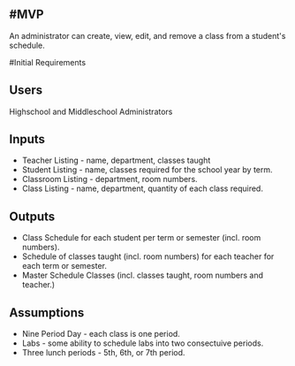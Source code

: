 #MVP
----
An administrator can create, view, edit, and remove a class from a student's schedule.

#Initial Requirements

Users
-----
Highschool and Middleschool Administrators

Inputs
------

* Teacher Listing - name, department, classes taught
* Student Listing - name, classes required for the school year by term.
* Classroom Listing - department, room numbers.
* Class Listing - name, department, quantity of each class required.

Outputs
-------

* Class Schedule for each student per term or semester (incl. room numbers).
* Schedule of classes taught (incl. room numbers) for each teacher for each term or semester.
* Master Schedule Classes (incl. classes taught, room numbers and teacher.)

Assumptions
-----------

* Nine Period Day - each class is one period.
* Labs - some ability to schedule labs into two consectuive periods.
* Three lunch periods - 5th, 6th, or 7th period.





